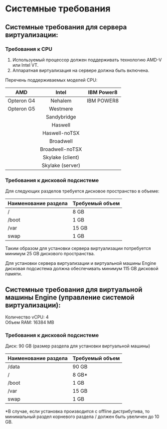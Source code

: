 # Системные требования

## Системные требования для сервера виртуализации:

### Требования к CPU

1. Используемый процессор должен поддерживать технологию AMD-V или Intel VT.&#x20;
2. Аппаратная виртуализация на сервере должна быть включена.

Перечень поддерживаемых моделей CPU:

|   **AMD**  |       Intel      | IBM Power8 |
| :--------: | :--------------: | :--------: |
| Opteron G4 |      Nehalem     | IBM POWER8 |
| Opteron G5 |     Westmere     |            |
|            |    Sandybridge   |            |
|            |      Haswell     |            |
|            |   Haswell-noTSX  |            |
|            |     Broadwell    |            |
|            |  Broadwell-noTSX |            |
|            | Skylake (client) |            |
|            | Skylake (server) |            |

### Требования к дисковой подсистеме

Для следующих разделов требуется дисковое пространство в объеме:

| Наименование раздела | Требуемый объем |
| -------------------- | --------------- |
| /                    | 8 GB            |
| /boot                | 1 GB            |
| /var                 | 15 GB           |
| swap                 | 1 GB            |

Таким образом для установки сервера виртуализации потребуется минимум 25 GB дискового пространства.

Для установки сервера виртуализации и виртуальной машины Engine дисковая подсистема должна обеспечивать минимум 115 GB дисковой памяти.

## Системные требования для виртуальной машины Engine (управление системой виртуализации):

Количество vCPU: 4\
Объем RAM: 16384 MB

### Требования к дисковой подсистеме

Диск: 90 GB (размер раздела для установки виртуальной машины)

| Наименование раздела | Требуемый объем |
| -------------------- | --------------- |
| /data                | 90 GB           |
| /                    | 8 GB\*          |
| /boot                | 1 GB            |
| /var                 | 15 GB           |
| swap                 | 1 GB            |

\*В случае, если установка производится с offline дистрибутива, то минимальный раздел корневого раздела / должен быть увеличен до 10 GB.
